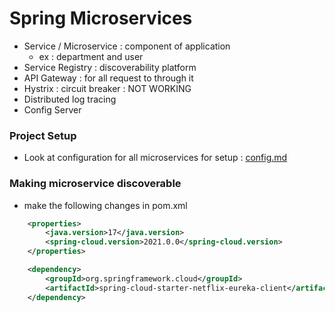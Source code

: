 # Spring Microservices

- Service / Microservice : component of application
	- ex : department and user
- Service Registry : discoverability platform
- API Gateway : for all request to through it
- Hystrix : circuit breaker : NOT WORKING
- Distributed log tracing
- Config Server


### Project Setup
- Look at configuration for all microservices for setup : [config.md](./config.md)


### Making microservice discoverable 

- make the following changes in pom.xml

```xml
    <properties>
        <java.version>17</java.version>
        <spring-cloud.version>2021.0.0</spring-cloud.version>
    </properties>

	<dependency>
		<groupId>org.springframework.cloud</groupId>
		<artifactId>spring-cloud-starter-netflix-eureka-client</artifactId>
	</dependency>
```

